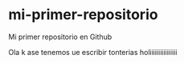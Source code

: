 # mi-primer-repositorio
Mi primer repositorio en Github

Ola k ase
tenemos ue escribir tonterias
holiiiiiiiiiiiiiiii